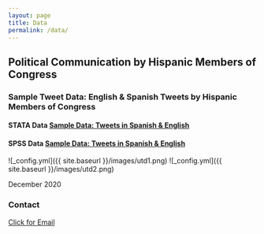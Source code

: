 ```yaml
---
layout: page
title: Data
permalink: /data/
---
```


## Political Communication by Hispanic Members of Congress

### Sample Tweet Data: English & Spanish Tweets by Hispanic Members of Congress

#### STATA Data [Sample Data: Tweets in Spanish & English](/images/EngSpanTweets.dta)

#### SPSS Data [Sample Data: Tweets in Spanish & English](/images/EngSpanTweets.sav)



![_config.yml]({{ site.baseurl }}/images/utd1.png)
![_config.yml]({{ site.baseurl }}/images/utd2.png)

December 2020

### Contact
[Click for Email](mailto:cxg172030@utdallas.edu)
